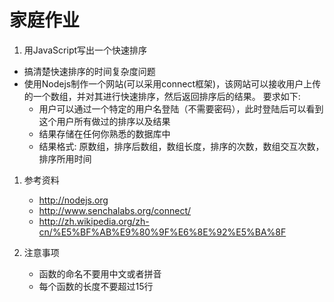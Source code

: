 家庭作业
===
1.  用JavaScript写出一个快速排序
-   搞清楚快速排序的时间复杂度问题
-   使用Nodejs制作一个网站(可以采用connect框架)，该网站可以接收用户上传的一个数组，并对其进行快速排序，然后返回排序后的结果。  要求如下:
      - 用户可以通过一个特定的用户名登陆（不需要密码），此时登陆后可以看到这个用户所有做过的排序以及结果
      - 结果存储在任何你熟悉的数据库中
      - 结果格式: 原数组，排序后数组，数组长度，排序的次数，数组交互次数，排序所用时间

1.   参考资料
      - http://nodejs.org
      - http://www.senchalabs.org/connect/
      - http://zh.wikipedia.org/zh-cn/%E5%BF%AB%E9%80%9F%E6%8E%92%E5%BA%8F

1.   注意事项
      - 函数的命名不要用中文或者拼音
      - 每个函数的长度不要超过15行